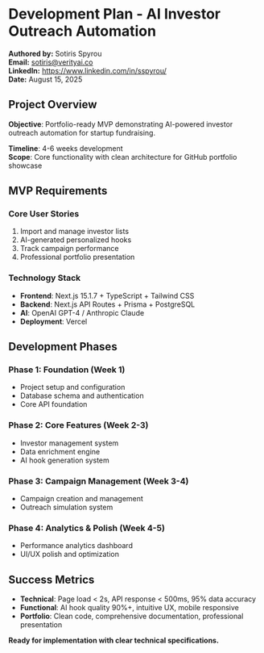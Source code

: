 # Development Plan - AI Investor Outreach Automation

**Authored by:** Sotiris Spyrou  
**Email:** sotiris@verityai.co  
**LinkedIn:** https://www.linkedin.com/in/sspyrou/  
**Date:** August 15, 2025

## Project Overview

**Objective**: Portfolio-ready MVP demonstrating AI-powered investor outreach automation for startup fundraising.

**Timeline**: 4-6 weeks development  
**Scope**: Core functionality with clean architecture for GitHub portfolio showcase

## MVP Requirements

### Core User Stories
1. Import and manage investor lists
2. AI-generated personalized hooks  
3. Track campaign performance
4. Professional portfolio presentation

### Technology Stack
- **Frontend**: Next.js 15.1.7 + TypeScript + Tailwind CSS
- **Backend**: Next.js API Routes + Prisma + PostgreSQL
- **AI**: OpenAI GPT-4 / Anthropic Claude
- **Deployment**: Vercel

## Development Phases

### Phase 1: Foundation (Week 1)
- Project setup and configuration
- Database schema and authentication
- Core API foundation

### Phase 2: Core Features (Week 2-3)
- Investor management system
- Data enrichment engine
- AI hook generation system

### Phase 3: Campaign Management (Week 3-4)
- Campaign creation and management
- Outreach simulation system

### Phase 4: Analytics & Polish (Week 4-5)
- Performance analytics dashboard
- UI/UX polish and optimization

## Success Metrics
- **Technical**: Page load < 2s, API response < 500ms, 95% data accuracy
- **Functional**: AI hook quality 90%+, intuitive UX, mobile responsive
- **Portfolio**: Clean code, comprehensive documentation, professional presentation

**Ready for implementation with clear technical specifications.**
